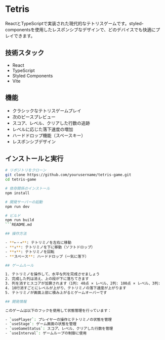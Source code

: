 # Tetris

ReactとTypeScriptで実装された現代的なテトリスゲームです。styled-componentsを使用したレスポンシブなデザインで、どのデバイスでも快適にプレイできます。

## 技術スタック

- React
- TypeScript
- Styled Components
- Vite

## 機能

- クラシックなテトリスゲームプレイ
- 次のピースプレビュー
- スコア、レベル、クリアした行数の追跡
- レベルに応じた落下速度の増加
- ハードドロップ機能（スペースキー）
- レスポンシブデザイン

## インストールと実行

```bash
# リポジトリをクローン
git clone https://github.com/yourusername/tetris-game.git
cd tetris-game

# 依存関係のインストール
npm install

# 開発サーバーの起動
npm run dev

# ビルド
npm run build
```README.md

## 操作方法

- **←・→**: テトリミノを左右に移動
- **↓**: テトリミノを下に移動（ソフトドロップ）
- **↑**: テトリミノを回転
- **スペース**: ハードドロップ（一気に落下）

## ゲームルール

1. テトリミノを操作して、水平な列を完成させましょう
2. 完成した列は消え、上の段が下に落ちてきます
3. 列を消すとスコアが加算されます（1列: 40点 × レベル、2列: 100点 × レベル、3列: 300点 × レベル、4列: 1200点 × レベル）
4. 10行消すごとにレベルが上がり、テトリミノの落下速度が上がります
5. テトリミノが画面上部に積み上がるとゲームオーバーです

## 開発情報

このゲームは以下のフックを使用して状態管理を行っています：

- `usePlayer`: プレイヤーの操作とテトリミノの状態を管理
- `useStage`: ゲーム画面の状態を管理
- `useGameStatus`: スコア、レベル、クリアした行数を管理
- `useInterval`: ゲームループの制御に使用
